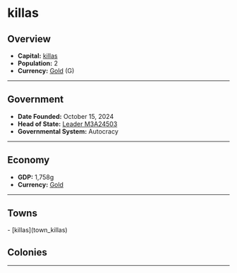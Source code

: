 <!--UNDEDITED FILE, remove this entire line if this file has been edited!-->
# <!--NAME-->killas<!--NAME-->

## Overview

- **Capital:** <!--CAPITAL_LINK-->[killas](killas_town)<!--CAPITAL_LINK-->
- **Population:** <!--POPULATION-->2<!--POPULATION-->
- **Currency:** <!--CURRENCY_LINK-->[Gold](Gold_currency)<!--CURRENCY_LINK--> (<!--CURRENCY_ABV-->G<!--CURRENCY_ABV-->)

---

## Government

- **Date Founded:** <!--FOUNDED-->October 15, 2024<!--FOUNDED-->
- **Head of State:** <!--LEADER_TITLE_LINK-->[Leader M3A24503](M3A24503_user)<!--LEADER_TITLE_LINK-->
- **Governmental System:** <!--GOVERNMENT-->Autocracy<!--GOVERNMENT-->

---

## Economy

- **GDP:** <!--GDP-->1,758g<!--GDP-->
- **Currency:** <!--CURRENCY_LINK-->[Gold](Gold_currency)<!--CURRENCY_LINK-->

---

## Towns

<!--TOWNS-->- [killas](town_killas)<!--TOWNS-->

## Colonies

<!--COLONIES--><!--COLONIES-->

---
